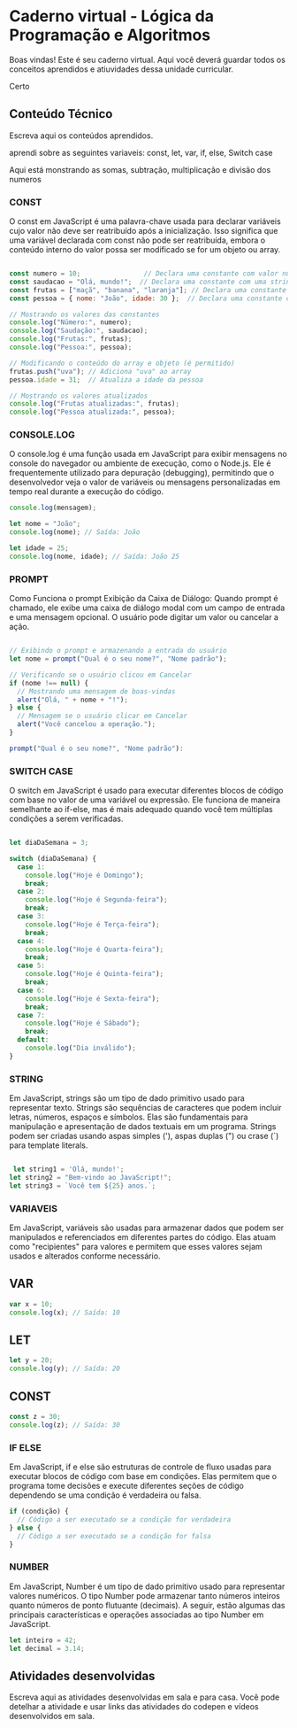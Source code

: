 
# Caderno virtual - Lógica da Programação e Algoritmos
Boas vindas! Este é seu caderno virtual. Aqui você deverá guardar todos os conceitos aprendidos e atiuvidades dessa unidade curricular. 

Certo

## Conteúdo Técnico
Escreva aqui os conteúdos aprendidos.

aprendi sobre as seguintes variaveis: const, let, var, if, else, Switch case

Aqui está monstrando as somas, subtração, multiplicação e divisão dos numeros

 ### CONST
  O const em JavaScript é uma palavra-chave usada para declarar variáveis cujo valor não deve ser reatribuído após a inicialização. Isso significa que uma variável declarada com const não pode ser reatribuída, embora o conteúdo interno do valor possa ser modificado se for um objeto ou array.

 
````js

const numero = 10;                // Declara uma constante com valor numérico
const saudacao = "Olá, mundo!";  // Declara uma constante com uma string
const frutas = ["maçã", "banana", "laranja"]; // Declara uma constante com um array
const pessoa = { nome: "João", idade: 30 };  // Declara uma constante com um objeto

// Mostrando os valores das constantes
console.log("Número:", numero);
console.log("Saudação:", saudacao);
console.log("Frutas:", frutas);
console.log("Pessoa:", pessoa);

// Modificando o conteúdo do array e objeto (é permitido)
frutas.push("uva"); // Adiciona "uva" ao array
pessoa.idade = 31;  // Atualiza a idade da pessoa

// Mostrando os valores atualizados
console.log("Frutas atualizadas:", frutas);
console.log("Pessoa atualizada:", pessoa);

````

### CONSOLE.LOG
O console.log é uma função usada em JavaScript para exibir mensagens no console do navegador ou ambiente de execução, como o Node.js. Ele é frequentemente utilizado para depuração (debugging), permitindo que o desenvolvedor veja o valor de variáveis ou mensagens personalizadas em tempo real durante a execução do código.

````js
console.log(mensagem);

let nome = "João";
console.log(nome); // Saída: João

let idade = 25;
console.log(nome, idade); // Saída: João 25

````


### PROMPT
Como Funciona o prompt
Exibição da Caixa de Diálogo: Quando prompt é chamado, ele exibe uma caixa de diálogo modal com um campo de entrada e uma mensagem opcional. O usuário pode digitar um valor ou cancelar a ação.

````js

// Exibindo o prompt e armazenando a entrada do usuário
let nome = prompt("Qual é o seu nome?", "Nome padrão");

// Verificando se o usuário clicou em Cancelar
if (nome !== null) {
  // Mostrando uma mensagem de boas-vindas
  alert("Olá, " + nome + "!");
} else {
  // Mensagem se o usuário clicar em Cancelar
  alert("Você cancelou a operação.");
}

prompt("Qual é o seu nome?", "Nome padrão"):

````


### SWITCH CASE
O switch em JavaScript é usado para executar diferentes blocos de código com base no valor de uma variável ou expressão. Ele funciona de maneira semelhante ao if-else, mas é mais adequado quando você tem múltiplas condições a serem verificadas.

````js

let diaDaSemana = 3;

switch (diaDaSemana) {
  case 1:
    console.log("Hoje é Domingo");
    break;
  case 2:
    console.log("Hoje é Segunda-feira");
    break;
  case 3:
    console.log("Hoje é Terça-feira");
    break;
  case 4:
    console.log("Hoje é Quarta-feira");
    break;
  case 5:
    console.log("Hoje é Quinta-feira");
    break;
  case 6:
    console.log("Hoje é Sexta-feira");
    break;
  case 7:
    console.log("Hoje é Sábado");
    break;
  default:
    console.log("Dia inválido");
}
````


### STRING
Em JavaScript, strings são um tipo de dado primitivo usado para representar texto. Strings são sequências de caracteres que podem incluir letras, números, espaços e símbolos. Elas são fundamentais para manipulação e apresentação de dados textuais em um programa.
Strings podem ser criadas usando aspas simples ('), aspas duplas (") ou crase (`) para template literals.

````js

 let string1 = 'Olá, mundo!';
let string2 = "Bem-vindo ao JavaScript!";
let string3 = `Você tem ${25} anos.`;
````

### VARIAVEIS 
Em JavaScript, variáveis são usadas para armazenar dados que podem ser manipulados e referenciados em diferentes partes do código. Elas atuam como "recipientes" para valores e permitem que esses valores sejam usados e alterados conforme necessário.

## VAR

````js
var x = 10;
console.log(x); // Saída: 10
````

## LET

````js
let y = 20;
console.log(y); // Saída: 20
````

## CONST

````js
const z = 30;
console.log(z); // Saída: 30
````

### IF ELSE
Em JavaScript, if e else são estruturas de controle de fluxo usadas para executar blocos de código com base em condições. Elas permitem que o programa tome decisões e execute diferentes seções de código dependendo se uma condição é verdadeira ou falsa.

````js
if (condição) {
  // Código a ser executado se a condição for verdadeira
} else {
  // Código a ser executado se a condição for falsa
}
````
### NUMBER
Em JavaScript, Number é um tipo de dado primitivo usado para representar valores numéricos. O tipo Number pode armazenar tanto números inteiros quanto números de ponto flutuante (decimais). A seguir, estão algumas das principais características e operações associadas ao tipo Number em JavaScript.

````js
let inteiro = 42;
let decimal = 3.14;
````

## Atividades desenvolvidas
Escreva aqui as atividades desenvolvidas em sala e para casa. Você pode detelhar a atividade e usar links das atividades do codepen e vídeos desenvolvidos em sala. 

 
 
